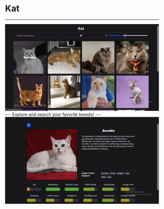 # Kat
---
<img src='intro.png' width='1024' />
---
Explore and search your favorite breeds!
---
<img src='cat.png' width='1024' />
